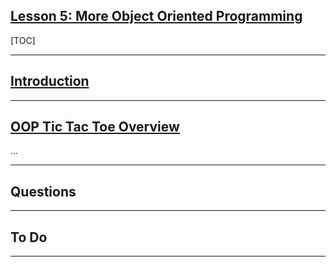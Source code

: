 ## [Lesson 5: More Object Oriented Programming](https://launchschool.com/lessons/93a83d87/assignments)

[TOC]

---

## [Introduction](https://launchschool.com/lessons/93a83d87/assignments/09362e48)

---

## [OOP Tic Tac Toe Overview](https://launchschool.com/lessons/93a83d87/assignments/360f434c)

...

---

## Questions

---

## To Do

---
